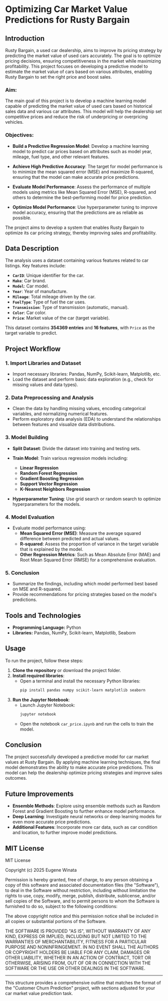 # Optimizing Car Market Value Predictions for Rusty Bargain

## Introduction

Rusty Bargain, a used car dealership, aims to improve its pricing strategy by predicting the market value of used cars accurately. The goal is to optimize pricing decisions, ensuring competitiveness in the market while maximizing profitability. This project focuses on developing a predictive model to estimate the market value of cars based on various attributes, enabling Rusty Bargain to set the right price and boost sales.

### Aim:
The main goal of this project is to develop a machine learning model capable of predicting the market value of used cars based on historical sales data and various car attributes. This model will help the dealership set competitive prices and reduce the risk of underpricing or overpricing vehicles.

### Objectives:
- **Build a Predictive Regression Model**: Develop a machine learning model to predict car prices based on attributes such as model year, mileage, fuel type, and other relevant features.
  
- **Achieve High Predictive Accuracy**: The target for model performance is to minimize the mean squared error (MSE) and maximize R-squared, ensuring that the model can make accurate price predictions.

- **Evaluate Model Performance**: Assess the performance of multiple models using metrics like Mean Squared Error (MSE), R-squared, and others to determine the best-performing model for price prediction.

- **Optimize Model Performance**: Use hyperparameter tuning to improve model accuracy, ensuring that the predictions are as reliable as possible.

The project aims to develop a system that enables Rusty Bargain to optimize its car pricing strategy, thereby improving sales and profitability.

## Data Description

The analysis uses a dataset containing various features related to car listings. Key features include:

- **`CarID`**: Unique identifier for the car.
- **`Make`**: Car brand.
- **`Model`**: Car model.
- **`Year`**: Year of manufacture.
- **`Mileage`**: Total mileage driven by the car.
- **`FuelType`**: Type of fuel the car uses.
- **`Transmission`**: Type of transmission (automatic, manual).
- **`Color`**: Car color.
- **`Price`**: Market value of the car (target variable).

This dataset contains **354369 entries** and **16 features**, with `Price` as the target variable to predict.

## Project Workflow

### 1. Import Libraries and Dataset
- Import necessary libraries: Pandas, NumPy, Scikit-learn, Matplotlib, etc.
- Load the dataset and perform basic data exploration (e.g., check for missing values and data types).

### 2. Data Preprocessing and Analysis
- Clean the data by handling missing values, encoding categorical variables, and normalizing numerical features.
- Perform exploratory data analysis (EDA) to understand the relationships between features and visualize data distributions.

### 3. Model Building
- **Split Dataset**: Divide the dataset into training and testing sets.
- **Train Model**: Train various regression models including:
  - **Linear Regression**
  - **Random Forest Regression**
  - **Gradient Boosting Regression**
  - **Support Vector Regression**
  - **K-Nearest Neighbors Regression**
  
- **Hyperparameter Tuning**: Use grid search or random search to optimize hyperparameters for the models.

### 4. Model Evaluation
- Evaluate model performance using:
  - **Mean Squared Error (MSE)**: Measure the average squared difference between predicted and actual values.
  - **R-squared**: Assess the proportion of variance in the target variable that is explained by the model.
  - **Other Regression Metrics**: Such as Mean Absolute Error (MAE) and Root Mean Squared Error (RMSE) for a comprehensive evaluation.

### 5. Conclusion
- Summarize the findings, including which model performed best based on MSE and R-squared.
- Provide recommendations for pricing strategies based on the model's predictions.

## Tools and Technologies

- **Programming Language:** Python  
- **Libraries:** Pandas, NumPy, Scikit-learn, Matplotlib, Seaborn

## Usage

To run the project, follow these steps:

1. **Clone the repository** or download the project folder.
2. **Install required libraries**:
   - Open a terminal and install the necessary Python libraries:
     ```bash
     pip install pandas numpy scikit-learn matplotlib seaborn
     ```
3. **Run the Jupyter Notebook**:
   - Launch Jupyter Notebook:
     ```bash
     jupyter notebook
     ```
   - Open the notebook `car_price.ipynb` and run the cells to train the model.

## Conclusion

The project successfully developed a predictive model for car market values at Rusty Bargain. By applying machine learning techniques, the final model demonstrates the ability to make accurate price predictions. This model can help the dealership optimize pricing strategies and improve sales outcomes.

## Future Improvements

- **Ensemble Methods**: Explore using ensemble methods such as Random Forest and Gradient Boosting to further enhance model performance.
- **Deep Learning**: Investigate neural networks or deep learning models for even more accurate price predictions.
- **Additional Features**: Incorporate more car data, such as car condition and location, to further improve model predictions.

## MIT License

MIT License

Copyright (c) 2025 Eugene Winata

Permission is hereby granted, free of charge, to any person obtaining a copy
of this software and associated documentation files (the "Software"), to deal
in the Software without restriction, including without limitation the rights
to use, copy, modify, merge, publish, distribute, sublicense, and/or sell
copies of the Software, and to permit persons to whom the Software is
furnished to do so, subject to the following conditions:

The above copyright notice and this permission notice shall be included in all
copies or substantial portions of the Software.

THE SOFTWARE IS PROVIDED "AS IS", WITHOUT WARRANTY OF ANY KIND, EXPRESS OR
IMPLIED, INCLUDING BUT NOT LIMITED TO THE WARRANTIES OF MERCHANTABILITY,
FITNESS FOR A PARTICULAR PURPOSE AND NONINFRINGEMENT. IN NO EVENT SHALL THE
AUTHORS OR COPYRIGHT HOLDERS BE LIABLE FOR ANY CLAIM, DAMAGES OR OTHER
LIABILITY, WHETHER IN AN ACTION OF CONTRACT, TORT OR OTHERWISE, ARISING FROM,
OUT OF OR IN CONNECTION WITH THE SOFTWARE OR THE USE OR OTHER DEALINGS IN THE
SOFTWARE.

---

This structure provides a comprehensive outline that matches the format of the "Customer Churn Prediction" project, with sections adjusted for your car market value prediction task.